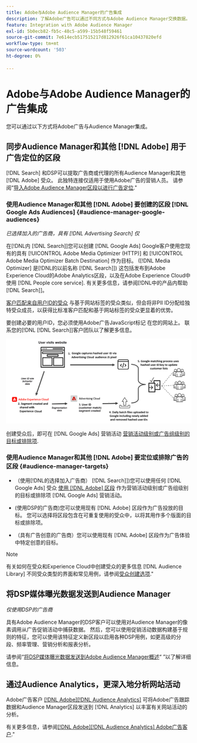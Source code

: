 ```yaml
---
title: Adobe与Adobe Audience Manager的广告集成
description: 了解Adobe广告可以通过不同方式与Adobe Audience Manager交换数据。
feature: Integration with Adobe Audience Manager
exl-id: 5b0ecb82-fb5c-48c5-a599-15b548f59461
source-git-commit: 7e614ecb517515217d812926f61ca10437820efd
workflow-type: tm+mt
source-wordcount: '503'
ht-degree: 0%

---
```


# Adobe与Adobe Audience Manager的广告集成

您可以通过以下方式将Adobe广告与Audience Manager集成。

## 同步Audience Manager和其他 [!DNL Adobe] 用于广告定位的区段

[!DNL Search] 和DSP可以提取广告商或代理的所有Audience Manager和其他 [!DNL Adobe] 受众。 此独特连接仅适用于使用Adobe广告的营销人员。 请参阅“[导入Adobe Audience Manager区段以进行广告定位](/help/integrations/audience-manager/import-audiences.md).&quot;

### 使用Audience Manager和其他 [!DNL Adobe] 要创建的区段 [!DNL Google Ads Audiences] {#audience-manager-google-audiences}

*已选择加入的广告商，具有 [!DNL Advertising Search] 仅*

在[!DNL内 [!DNL Search]]您可以创建 [!DNL Google Ads] Google客户使用您现有的具有 [!UICONTROL Adobe Media Optimizer (HTTP)] 和 [!UICONTROL Adobe Media Optimizer Batch Destination] 作为目标。 ([!DNL Media Optimizer] 是[!DNL的以前名称 [!DNL Search]]) 这包括发布到Adobe Experience Cloud的Adobe Analytics区段，以及在Adobe Experience Cloud中使用 [!DNL People core service]. 有关更多信息，请参阅[!DNL中的产品内帮助 [!DNL Search]]。

[客户匹配来自用户ID的受众](https://support.google.com/google-ads/answer/9199250) 与基于网站标签的受众类似，但会将非PII ID分配给独特受众成员，以获得比标准客户匹配和基于网站标签的受众更显着的优势。

要创建必要的用户ID，您必须使用Adobe广告JavaScript标记 <!-- with a user ID parameter -->在您的网站上。 联系您的[!DNL [!DNL Search]]客户团队以了解更多信息。

![区段创建过程](/help/integrations/assets/ad_search_user_id_pic.png)

创建受众后，即可在 [!DNL Google Ads] 营销活动 [营销活动级别或广告组级别的目标或排除项](#audience-manager-targets).

### 使用Audience Manager和其他 [!DNL Adobe] 要定位或排除广告的区段 {#audience-manager-targets}

* （使用[!DNL的选择加入广告商） [!DNL Search]])您可以使用任何 [!DNL Google Ads] 受众 [使用 [!DNL Adobe] 区段](#audience-manager-google-audiences) 作为营销活动级别或广告组级别的目标或排除项 [!DNL Google Ads] 营销活动。

* (使用DSP的广告商)您可以使用现有 [!DNL Adobe] 区段作为广告投放的目标。 您可以选择将区段包含在可重复使用的受众中，以将其用作多个版面的目标或排除项。

* （具有广告创意的广告商）您可以使用现有 [!DNL Adobe] 区段作为广告体验中特定创意的目标。

>[!NOTE]
>
>有关如何在受众和Experience Cloud中创建受众的更多信息 [!DNL Audience Library] 不同受众类型的界面和常见用例，请参阅[受众创建选项](https://experienceleague.adobe.com/docs/experience-cloud-kcs/kbarticles/KA-16471.html).&quot;

## 将DSP媒体曝光数据发送到Audience Manager

*仅使用DSP的广告商*

具有Adobe Audience Manager的DSP客户可以使用对Audience Manager的像素调用从广告促销活动中捕获数据。 然后，您可以使用促销活动数据构建基于规则的特征，您可以使用该特征定义新区段以启用各种DSP用例，如更高级的分段、频率管理、营销分析和报表分析。

请参阅“[将DSP媒体曝光数据发送到Adobe Audience Manager概述](/help/integrations/audience-manager/media-data-integration/overview.md)“ ”以了解详细信息。

## 通过Audience Analytics，更深入地分析网站活动

Adobe广告客户 [[!DNL Adobe][!DNL Audience Analytics]](https://experienceleague.adobe.com/docs/analytics/integration/audience-analytics/mc-audiences-aam.html) 可将Adobe广告跟踪数据和Audience Manager区段发送到 [!DNL Analytics] 以丰富有关网站活动的分析。

有关更多信息，请参阅[[!DNL Adobe][!DNL Audience Analytics] Adobe广告客户](/help/integrations/audience-manager/audience-analytics.md).&quot;
